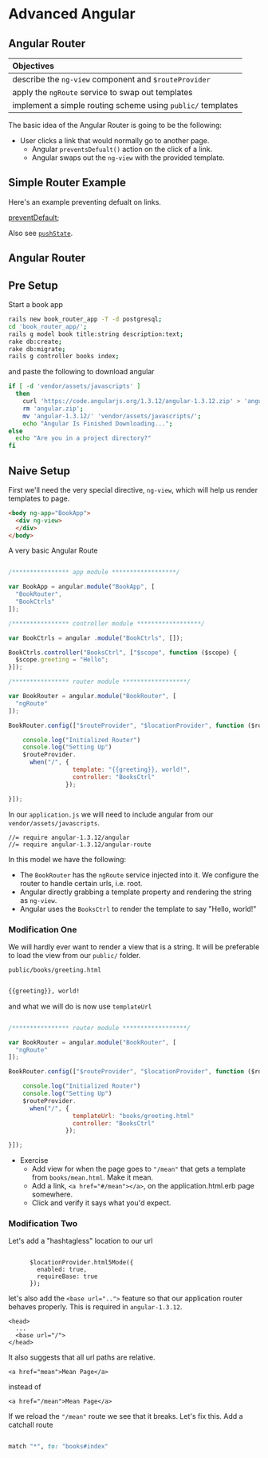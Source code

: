 # Advanced Angular
## Angular Router

| Objectives |
| :--- |
| describe the `ng-view` component and `$routeProvider` |
| apply the `ngRoute` service to swap out templates |
| implement a simple routing scheme using `public/` templates |


The basic idea of the Angular Router is going to be the following:

* User clicks a link that would normally go to another page. 
  * Angular `preventsDefualt()` action on the click of a link.
  * Angular swaps out the `ng-view` with the provided template.



## Simple Router Example

Here's an example preventing defualt on links.

[preventDefault](http://jsbin.com/muzesosawe/1/edit?html,js,output);

Also see [`pushState`](https://developer.mozilla.org/en-US/docs/Web/Guide/API/DOM/Manipulating_the_browser_history).

## Angular Router

## Pre Setup

Start a book app 

```bash
rails new book_router_app -T -d postgresql;
cd 'book_router_app/';
rails g model book title:string description:text;
rake db:create;
rake db:migrate;
rails g controller books index;
```

and paste the following to download angular

```bash
if [ -d 'vendor/assets/javascripts' ]
  then
    curl 'https://code.angularjs.org/1.3.12/angular-1.3.12.zip' > 'angular.zip'  && unzip 'angular.zip';
    rm 'angular.zip';
    mv 'angular-1.3.12/' 'vendor/assets/javascripts/';
    echo "Angular Is Finished Downloading...";
else
  echo "Are you in a project directory?"
fi
```

## Naive Setup

First we'll need the very special directive, `ng-view`, which will help us render templates to page.

```html
<body ng-app="BookApp">
  <div ng-view>
  </div>
</body>
```

A very basic Angular Route

```javascript

/**************** app module ******************/

var BookApp = angular.module("BookApp", [
  "BookRouter",
  "BookCtrls"
]);

/**************** controller module ******************/

var BookCtrls = angular .module("BookCtrls", []);

BookCtrls.controller("BooksCtrl", ["$scope", function ($scope) {
  $scope.greeting = "Hello";
}]);

/**************** router module ******************/

var BookRouter = angular.module("BookRouter", [
  "ngRoute"
]);

BookRouter.config(["$routeProvider", "$locationProvider", function ($routeProvider) {

    console.log("Initialized Router")
    console.log("Setting Up")
    $routeProvider.
      when("/", {
                  template: "{{greeting}}, world!",
                  controller: "BooksCtrl"
                });

}]);

```


In our `application.js` we will need to include angular from our `vendor/assets/javascripts`.


```
//= require angular-1.3.12/angular
//= require angular-1.3.12/angular-route

```



In this model we have the following:

* The `BookRouter` has the `ngRoute` service injected into it. We configure the router to handle certain urls, i.e. root.
* Angular directly grabbing a template property and rendering the string as `ng-view`.
* Angular uses the `BooksCtrl` to render the template to say "Hello, world!"


### Modification One

We will hardly ever want to render a view that is a string. It will be preferable to load the view from our `public/` folder.


`public/books/greeting.html`

```html

{{greeting}}, world!

```

and what we will do is now use `templateUrl`


```javascript

/**************** router module ******************/

var BookRouter = angular.module("BookRouter", [
  "ngRoute"
]);

BookRouter.config(["$routeProvider", "$locationProvider", function ($routeProvider) {

    console.log("Initialized Router")
    console.log("Setting Up")
    $routeProvider.
      when("/", {
                  templateUrl: "books/greeting.html"
                  controller: "BooksCtrl"
                });

}]);

```

* Exercise
  * Add view for when the page goes to `"/mean"` that gets a template from `books/mean.html`. Make it mean.
  * Add a link, `<a href="#/mean"></a>`, on the application.html.erb page somewhere.
  * Click and verify it says what you'd expect.

### Modification Two

Let's add a "hashtagless" location to our url



```

      $locationProvider.html5Mode({
        enabled: true,
        requireBase: true
      });

```

let's also add the `<base url="..">` feature so that our application router behaves properly. This is required in `angular-1.3.12`.

```
<head>
  ...
  <base url="/">
</head>
```

It also suggests that all url paths are relative.

```
<a href="mean">Mean Page</a>
```

instead of

```
<a href="/mean">Mean Page</a>
```

If we reload the `"/mean"` route we see that it breaks. Let's fix this. Add a catchall route


```ruby

match "*", to: "books#index" 

```






